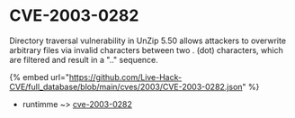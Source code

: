 # CVE-2003-0282

Directory traversal vulnerability in UnZip 5.50 allows attackers to overwrite arbitrary files via invalid characters between two . (dot) characters, which are filtered and result in a ".." sequence.

{% embed url="https://github.com/Live-Hack-CVE/full_database/blob/main/cves/2003/CVE-2003-0282.json" %}


* runtimme ~> [cve-2003-0282](https://zeste.alice-snow.ru/2003/database/cve-2003-0282/cve-2003-0282-runtimme)